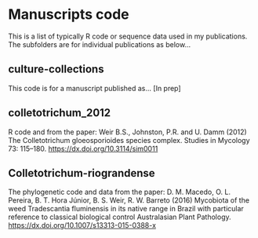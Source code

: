 # Manuscripts code
This is a list of typically R code or sequence data used in my publications. The subfolders are for individual publications as below...

## culture-collections ##
This code is for a manuscript published as... [In prep]

## colletotrichum_2012 ##
R code and from the paper: Weir B.S., Johnston, P.R. and U. Damm (2012) The Colletotrichum gloeosporioides species complex. Studies in Mycology 73: 115–180. https://dx.doi.org/10.3114/sim0011

## Colletotrichum-riograndense ##
The phylogenetic code and data from the paper: D. M. Macedo, O. L. Pereira, B. T. Hora Júnior, B. S. Weir, R. W. Barreto (2016) Mycobiota of the weed Tradescantia fluminensis in its native range in Brazil with particular reference to classical biological control Australasian Plant Pathology. https://dx.doi.org/10.1007/s13313-015-0388-x
